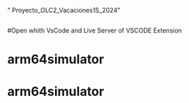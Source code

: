 " Proyecto_OLC2_Vacaciones1S_2024" 

##
#Open whith VsCode and Live Server of VSCODE Extension
# arm64simulator
# arm64simulator
